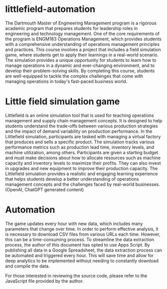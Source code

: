 # littlefield-automation
The Dartmouth Master of Engineering Management program is a rigorous academic program that prepares students for leadership roles in engineering and technology management. One of the core requirements of the program is ENGM183 Operations Management, which provides students with a comprehensive understanding of operations management principles and practices. This course involves a project that includes a field simulation game, where students get to apply their learnings in a real-world scenario. The simulation provides a unique opportunity for students to learn how to manage operations in a dynamic and ever-changing environment, and to develop their problem-solving skills. By completing this course, students are well-equipped to tackle the complex challenges that come with managing operations in today's fast-paced business world.

# Little field simulation game
Littlefield is an online simulation tool that is used for teaching operations management and supply chain management concepts. It is designed to help students understand the trade-offs between various production strategies and the impact of demand variability on production performance.
In the Littlefield simulation, participants are tasked with managing a virtual factory that produces and sells a specific product. The simulation tracks various performance metrics such as production lead time, inventory levels, and machine utilization, among others.
Participants are given a starting budget and must make decisions about how to allocate resources such as machine capacity and inventory levels to maximize their profits. They can also invest in upgrades and new equipment to improve their production capacity.
The Littlefield simulation provides a realistic and engaging learning experience that helps students develop a better understanding of operations management concepts and the challenges faced by real-world businesses.
(OpenAI, ChatGPT generated content)

# Automation
The game updates every hour with new data, which includes many parameters that change over time. In order to perform effective analysis, it is necessary to download CSV files from various URLs each time. However, this can be a time-consuming process.
To streamline the data extraction process, the author of this document has opted to use Apps Script. By publishing all data in a Google Spreadsheet, the data extraction process can be automated and triggered every hour. This will save time and allow for deep analytics to be implemented without needing to constantly download and compile the data.

For those interested in reviewing the source code, please refer to the JavaScript file provided by the author.
